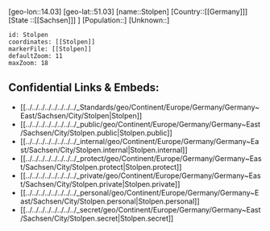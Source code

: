 ﻿---
location: [51.03,14.03]
mapzoom: [7,12] 
mapmarker: city 
type: City
tags:
- geo/City


SpocWebEntityId: 34586
isDeleted: false
confidential: public

---
[geo-lon::14.03]
[geo-lat::51.03]
[name::Stolpen]
[Country::[[Germany]]]
[State ::[[Sachsen]]] ]
[Population::]
[Unknown::]


```leaflet
id: Stolpen
coordinates: [[Stolpen]]
markerFile: [[Stolpen]]
defaultZoom: 11 
maxZoom: 18
```


## Confidential Links & Embeds: 
- [[../../../../../../../../_Standards/geo/Continent/Europe/Germany/Germany~East/Sachsen/City/Stolpen|Stolpen]] 
- [[../../../../../../../../_public/geo/Continent/Europe/Germany/Germany~East/Sachsen/City/Stolpen.public|Stolpen.public]] 
- [[../../../../../../../../_internal/geo/Continent/Europe/Germany/Germany~East/Sachsen/City/Stolpen.internal|Stolpen.internal]] 
- [[../../../../../../../../_protect/geo/Continent/Europe/Germany/Germany~East/Sachsen/City/Stolpen.protect|Stolpen.protect]] 
- [[../../../../../../../../_private/geo/Continent/Europe/Germany/Germany~East/Sachsen/City/Stolpen.private|Stolpen.private]] 
- [[../../../../../../../../_personal/geo/Continent/Europe/Germany/Germany~East/Sachsen/City/Stolpen.personal|Stolpen.personal]] 
- [[../../../../../../../../_secret/geo/Continent/Europe/Germany/Germany~East/Sachsen/City/Stolpen.secret|Stolpen.secret]] 
